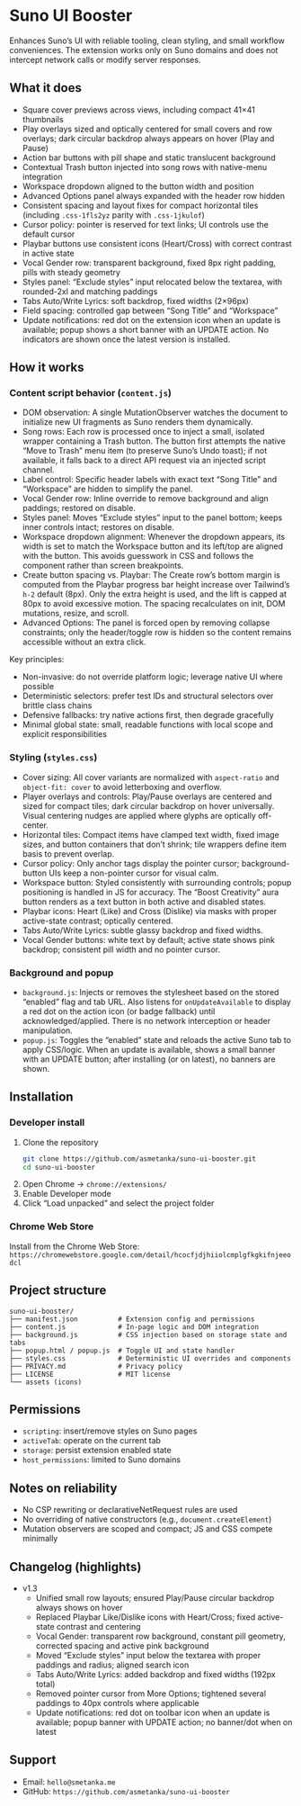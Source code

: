 # Suno UI Booster

Enhances Suno’s UI with reliable tooling, clean styling, and small workflow conveniences. The extension works only on Suno domains and does not intercept network calls or modify server responses.

## What it does

- Square cover previews across views, including compact 41×41 thumbnails
- Play overlays sized and optically centered for small covers and row overlays; dark circular backdrop always appears on hover (Play and Pause)
- Action bar buttons with pill shape and static translucent background
- Contextual Trash button injected into song rows with native-menu integration
- Workspace dropdown aligned to the button width and position
- Advanced Options panel always expanded with the header row hidden
- Consistent spacing and layout fixes for compact horizontal tiles (including `.css-1fls2yz` parity with `.css-1jkulof`)
- Cursor policy: pointer is reserved for text links; UI controls use the default cursor
- Playbar buttons use consistent icons (Heart/Cross) with correct contrast in active state
- Vocal Gender row: transparent background, fixed 8px right padding, pills with steady geometry
- Styles panel: “Exclude styles” input relocated below the textarea, with rounded-2xl and matching paddings
- Tabs Auto/Write Lyrics: soft backdrop, fixed widths (2×96px)
- Field spacing: controlled gap between “Song Title” and “Workspace”
- Update notifications: red dot on the extension icon when an update is available; popup shows a short banner with an UPDATE action. No indicators are shown once the latest version is installed.

## How it works

### Content script behavior (`content.js`)

- DOM observation: A single MutationObserver watches the document to initialize new UI fragments as Suno renders them dynamically.
- Song rows: Each row is processed once to inject a small, isolated wrapper containing a Trash button. The button first attempts the native “Move to Trash” menu item (to preserve Suno’s Undo toast); if not available, it falls back to a direct API request via an injected script channel.
- Label control: Specific header labels with exact text “Song Title” and “Workspace” are hidden to simplify the panel.
- Vocal Gender row: Inline override to remove background and align paddings; restored on disable.
- Styles panel: Moves “Exclude styles” input to the panel bottom; keeps inner controls intact; restores on disable.
- Workspace dropdown alignment: Whenever the dropdown appears, its width is set to match the Workspace button and its left/top are aligned with the button. This avoids guesswork in CSS and follows the component rather than screen breakpoints.
- Create button spacing vs. Playbar: The Create row’s bottom margin is computed from the Playbar progress bar height increase over Tailwind’s `h-2` default (8px). Only the extra height is used, and the lift is capped at 80px to avoid excessive motion. The spacing recalculates on init, DOM mutations, resize, and scroll.
- Advanced Options: The panel is forced open by removing collapse constraints; only the header/toggle row is hidden so the content remains accessible without an extra click.

Key principles:
- Non-invasive: do not override platform logic; leverage native UI where possible
- Deterministic selectors: prefer test IDs and structural selectors over brittle class chains
- Defensive fallbacks: try native actions first, then degrade gracefully
- Minimal global state: small, readable functions with local scope and explicit responsibilities

### Styling (`styles.css`)

- Cover sizing: All cover variants are normalized with `aspect-ratio` and `object-fit: cover` to avoid letterboxing and overflow.
- Player overlays and controls: Play/Pause overlays are centered and sized for compact tiles; dark circular backdrop on hover universally. Visual centering nudges are applied where glyphs are optically off-center.
- Horizontal tiles: Compact items have clamped text width, fixed image sizes, and button containers that don’t shrink; tile wrappers define item basis to prevent overlap.
- Cursor policy: Only anchor tags display the pointer cursor; background-button UIs keep a non-pointer cursor for visual calm.
- Workspace button: Styled consistently with surrounding controls; popup positioning is handled in JS for accuracy. The “Boost Creativity” aura button renders as a text button in both active and disabled states.
- Playbar icons: Heart (Like) and Cross (Dislike) via masks with proper active-state contrast; optically centered.
- Tabs Auto/Write Lyrics: subtle glassy backdrop and fixed widths.
- Vocal Gender buttons: white text by default; active state shows pink backdrop; consistent pill width and no pointer cursor.

### Background and popup

- `background.js`: Injects or removes the stylesheet based on the stored “enabled” flag and tab URL. Also listens for `onUpdateAvailable` to display a red dot on the action icon (or badge fallback) until acknowledged/applied. There is no network interception or header manipulation.
- `popup.js`: Toggles the “enabled” state and reloads the active Suno tab to apply CSS/logic. When an update is available, shows a small banner with an UPDATE button; after installing (or on latest), no banners are shown.

## Installation

### Developer install
1. Clone the repository
   ```bash
   git clone https://github.com/asmetanka/suno-ui-booster.git
   cd suno-ui-booster
   ```
2. Open Chrome → `chrome://extensions/`
3. Enable Developer mode
4. Click “Load unpacked” and select the project folder

### Chrome Web Store
Install from the Chrome Web Store: `https://chromewebstore.google.com/detail/hcocfjdjhiiolcmplgfkgkifnjeeodcl`

## Project structure
```
suno-ui-booster/
├── manifest.json          # Extension config and permissions
├── content.js             # In-page logic and DOM integration
├── background.js          # CSS injection based on storage state and tabs
├── popup.html / popup.js  # Toggle UI and state handler
├── styles.css             # Deterministic UI overrides and components
├── PRIVACY.md             # Privacy policy
├── LICENSE                # MIT license
└── assets (icons)
```

## Permissions
- `scripting`: insert/remove styles on Suno pages
- `activeTab`: operate on the current tab
- `storage`: persist extension enabled state
- `host_permissions`: limited to Suno domains

## Notes on reliability
- No CSP rewriting or declarativeNetRequest rules are used
- No overriding of native constructors (e.g., `document.createElement`)
- Mutation observers are scoped and compact; JS and CSS compete minimally

## Changelog (highlights)

- v1.3
  - Unified small row layouts; ensured Play/Pause circular backdrop always shows on hover
  - Replaced Playbar Like/Dislike icons with Heart/Cross; fixed active-state contrast and centering
  - Vocal Gender: transparent row background, constant pill geometry, corrected spacing and active pink background
  - Moved “Exclude styles” input below the textarea with proper paddings and radius; aligned search icon
  - Tabs Auto/Write Lyrics: added backdrop and fixed widths (192px total)
  - Removed pointer cursor from More Options; tightened several paddings to 40px controls where applicable
  - Update notifications: red dot on toolbar icon when an update is available; popup banner with UPDATE action; no banner/dot when on latest

## Support
- Email: `hello@smetanka.me`
- GitHub: `https://github.com/asmetanka/suno-ui-booster`

